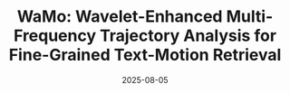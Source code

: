 ---
title: "WaMo: Wavelet-Enhanced Multi-Frequency Trajectory Analysis for Fine-Grained Text-Motion Retrieval"
collection: publications
permalink: /publication/2025-08-05-paper-title-number-8
excerpt: ''
date: 2025-08-05
venue: 'arXiv.'
paperurl: ''
citation: 'Ren, J., Zhang, G., <b>Fu, H.*</b>, Wu, P. & Wang, H. (2025). WaMo: Wavelet-Enhanced Multi-Frequency Trajectory Analysis for Fine-Grained Text-Motion Retrieval. arXiv:2508.03343. <a href="https://arxiv.org/abs/2508.03343">Link to this paper</a>'
---